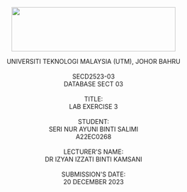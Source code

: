 <p align="center">
<img src="https://upload.wikimedia.org/wikipedia/commons/c/cb/UTM-LOGO-FULL.png" width="370" height=100"/>
</p>
<p align="center">
UNIVERSITI TEKNOLOGI MALAYSIA (UTM), JOHOR BAHRU 
  <br> <br>
SECD2523-03 
  <br>
DATABASE SECT 03
    <br> <br>
TITLE:
  <br>
LAB EXERCISE 3
    <br> <br>
STUDENT:
  <br>
SERI NUR AYUNI BINTI SALIMI 
  <br>
A22EC0268
    <br> <br>
LECTURER'S NAME:
  <br>
DR IZYAN IZZATI BINTI KAMSANI
    <br> <br>
SUBMISSION'S DATE:
  <br>
20 DECEMBER 2023
</p>

